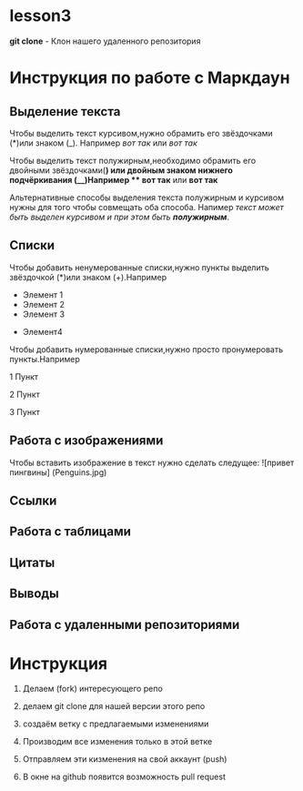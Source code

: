 # lesson3

**git clone** - Клон нашего удаленного репозитория


# Инструкция по работе с Маркдаун

 ## Выделение текста

 Чтобы выделить текст курсивом,нужно обрамить его звёздочками (*)или знаком (_). Например *вот так*  или _вот так_
 
 Чтобы выделить текст полужирным,необходимо обрамить его двойными звёздочками(**) или двойным знаком нижнего подчёркивания (__)Например ** вот так** или __вот так__
 
 Альтернативные способы выделения текста полужирным и курсивом нужны для того чтобы совмещать оба способа.
 Напимер
 _текст может быть выделен курсивом и при этом быть **полужирным**_.
 


 ## Списки
 
 Чтобы добавить ненумерованные списки,нужно пункты выделить звёздочкой (*)или знаком (+).Например
 * Элемент 1
 * Элемент 2
 * Элемент 3
 + Элемент4
 
 Чтобы добавить нумерованные списки,нужно просто пронумеровать пункты.Например

 1 Пункт

 2 Пункт

 3 Пункт
 





 ## Работа с изображениями

 Чтобы вставить изображение в текст нужно сделать следущее:
![привет пингвины] (Penguins.jpg)

 ## Ссылки

 ## Работа с таблицами

 ## Цитаты

 ## Выводы


## Работа с удаленными репозиториями

# Инструкция
 
1. Делаем (fork) интересующего репо

2. делаем git clone для нашей версии этого репо

3. создаём ветку с предлагаемыми изменениями

4. Производим все изменения только в этой ветке

5. Отправляем эти кизменения на свой аккаунт (push)

6. В окне на github появится возможность pull request

